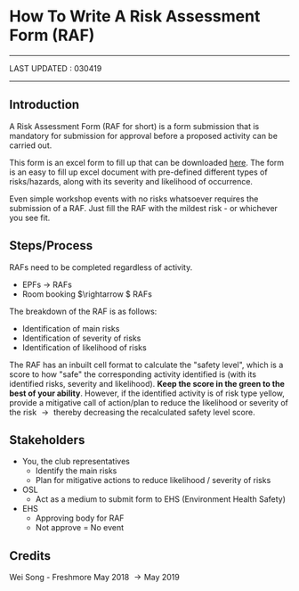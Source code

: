 # How To Write A Risk Assessment Form (RAF)

------

LAST UPDATED : 030419

-----

## Introduction

A Risk Assessment Form (RAF for short) is a form submission that is mandatory for submission for approval before a proposed activity can be carried out. 

This form is an excel form to fill up that can be downloaded [here](https://s3-ap-southeast-1.amazonaws.com/root-site/forms/events/Annex+A+Risk+Assessment+Form.xlsx). The form is an easy to fill up excel document with pre-defined different types of risks/hazards, along with its severity and likelihood of occurrence. 

Even simple workshop events with no risks whatsoever requires the submission of a RAF. Just fill the RAF with the mildest risk - or whichever you see fit. 

## Steps/Process

RAFs need to be completed regardless of activity.

- EPFs $\rightarrow$ RAFs
- Room booking $\rightarrow $ RAFs

The breakdown of the RAF is as follows:

- Identification of main risks
- Identification of severity of risks
- Identification of likelihood of risks

The RAF has an inbuilt cell format to calculate the "safety level", which is a score to how "safe" the corresponding activity identified is (with its identified risks, severity and likelihood). **Keep the score in the green to the best of your ability**. However, if the identified activity is of risk type yellow, provide a mitigative call of action/plan to reduce the likelihood or severity of the risk $\rightarrow​$ thereby decreasing the recalculated safety level score.

## Stakeholders

- You, the club representatives
  - Identify the main risks
  - Plan for mitigative actions to reduce likelihood / severity of risks
- OSL
  - Act as a medium to submit form to EHS (Environment Health Safety)
- EHS
  - Approving body for RAF
  - Not approve = No event 

## Credits

Wei Song - Freshmore May 2018 $\rightarrow​$ May 2019
